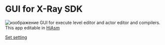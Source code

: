 # GUI for X-Ray SDK
![изображение](https://user-images.githubusercontent.com/19333942/108852797-15520200-75f7-11eb-8095-825851065f63.png)
GUI for execute level editor and actor editor and compilers.
This app editable in [HiAsm](https://en.wikipedia.org/wiki/HiAsm)

[Set setting](https://github.com/Graff46/GUI_for_X-Ray_SDK/wiki/Setting)
